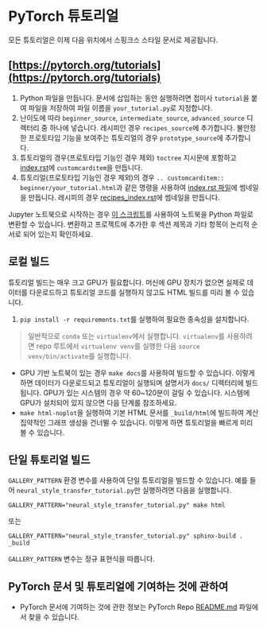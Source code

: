 # PyTorch 튜토리얼

모든 튜토리얼은 이제 다음 위치에서 스핑크스 스타일 문서로 제공됩니다.

## [https://pytorch.org/tutorials](https://pytorch.org/tutorials)

1. Python 파일을 만듭니다. 문서에 삽입하는 동안 실행하려면 접미사 `tutorial`을 붙여 파일을 저장하여 파일 이름을 `your_tutorial.py`로 지정합니다.
2. 난이도에 따라 `beginner_source`, `intermediate_source`, `advanced_source` 디렉터리 중 하나에 넣습니다. 레시피인 경우 `recipes_source`에 추가합니다. 불안정한 프로토타입 기능을 보여주는 튜토리얼의 경우 `prototype_source`에 추가합니다.
3. 튜토리얼의 경우(프로토타입 기능인 경우 제외) `toctree` 지시문에 포함하고 [index.rst](./index.rst)에 `customcarditem`을 만듭니다.
4. 튜토리얼(프로토타입 기능인 경우 제외)의 경우 `.. customcarditem:: beginner/your_tutorial.html`과 같은 명령을 사용하여 [index.rst 파일](https://github.com/pytorch/tutorials/blob/main/index.rst)에 썸네일을 만듭니다. 레시피의 경우 [recipes_index.rst](https://github.com/pytorch/tutorials/blob/main/recipes_source/recipes_index.rst)에 썸네일을 만듭니다.

Jupyter 노트북으로 시작하는 경우 [이 스크립트](https://gist.github.com/chsasank/7218ca16f8d022e02a9c0deb94a310fe)를 사용하여 노트북을 Python 파일로 변환할 수 있습니다. 변환하고 프로젝트에 추가한 후 섹션 제목과 기타 항목이 논리적 순서로 되어 있는지 확인하세요.

## 로컬 빌드

튜토리얼 빌드는 매우 크고 GPU가 필요합니다. 머신에 GPU 장치가 없으면 실제로 데이터를 다운로드하고 튜토리얼 코드를 실행하지 않고도 HTML 빌드를 미리 볼 수 있습니다.

1. `pip install -r requirements.txt`를 실행하여 필요한 종속성을 설치합니다.

> 일반적으로 `conda` 또는 `virtualenv`에서 실행합니다. `virtualenv`를 사용하려면 repo 루트에서 `virtualenv venv`를 실행한 다음 `source venv/bin/activate`를 실행합니다.

- GPU 기반 노트북이 있는 경우 `make docs`를 사용하여 빌드할 수 있습니다. 이렇게 하면 데이터가 다운로드되고 튜토리얼이 실행되며 설명서가 `docs/` 디렉터리에 빌드됩니다. GPU가 있는 시스템의 경우 약 60~120분이 걸릴 수 있습니다. 시스템에 GPU가 설치되어 있지 않으면 다음 단계를 참조하세요.
- `make html-noplot`을 실행하여 기본 HTML 문서를 `_build/html`에 빌드하여 계산 집약적인 그래프 생성을 건너뛸 수 있습니다. 이렇게 하면 튜토리얼을 빠르게 미리 볼 수 있습니다.

## 단일 튜토리얼 빌드

`GALLERY_PATTERN` 환경 변수를 사용하여 단일 튜토리얼을 빌드할 수 있습니다. 예를 들어 `neural_style_transfer_tutorial.py`만 실행하려면 다음을 실행합니다.

```
GALLERY_PATTERN="neural_style_transfer_tutorial.py" make html
```
또는

```
GALLERY_PATTERN="neural_style_transfer_tutorial.py" sphinx-build . _build
```

`GALLERY_PATTERN` 변수는 정규 표현식을 따릅니다.

## PyTorch 문서 및 튜토리얼에 기여하는 것에 관하여
* PyTorch 문서에 기여하는 것에 관한 정보는
PyTorch Repo [README.md](https://github.com/pytorch/pytorch/blob/master/README.md) 파일에서 찾을 수 있습니다.
